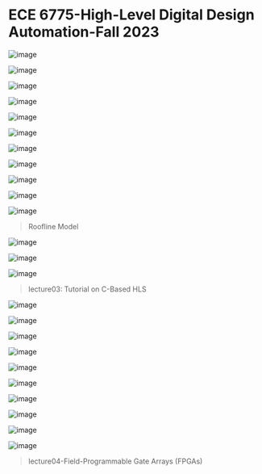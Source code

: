 # ECE 6775-High-Level Digital Design Automation-Fall 2023

![image](https://github.com/hcysky/FPGA/assets/64795241/253ea009-676e-4d57-8f96-37042cb9188d)

![image](https://github.com/hcysky/FPGA/assets/64795241/9f31c00e-8eef-4190-b6ba-7fa9790e481d)

![image](https://github.com/hcysky/FPGA/assets/64795241/d393024b-22df-4557-a1fd-e915af590168)

![image](https://github.com/hcysky/FPGA/assets/64795241/556656ea-8e79-4df5-a66b-44a754012228)

![image](https://github.com/hcysky/FPGA/assets/64795241/0e8d923e-5c34-4cd3-a2dd-fc6c7f423872)

![image](https://github.com/hcysky/FPGA/assets/64795241/90fd2866-1e29-450c-9d0f-756f3046602a)

![image](https://github.com/hcysky/FPGA/assets/64795241/b2985d56-be68-4b8e-a794-c8c78bfceac3)

![image](https://github.com/hcysky/FPGA/assets/64795241/efab290f-1143-4ed2-a218-9a4deb858c0e)

![image](https://github.com/hcysky/FPGA/assets/64795241/a7843a13-334c-42bf-939a-faecf8896b78)

![image](https://github.com/hcysky/FPGA/assets/64795241/c321f2b3-18fc-47bc-be81-64746c3d675f)

![image](https://github.com/hcysky/FPGA/assets/64795241/fefdf426-2cd4-48b6-9512-565c80d87618)

> Roofline Model

![image](https://github.com/hcysky/FPGA/assets/64795241/d304f2d7-680b-4c1a-b1ec-0e330cb99145)

![image](https://github.com/hcysky/FPGA/assets/64795241/89da5f4a-a72d-4dc7-9f06-4fd493a1e8cb)

![image](https://github.com/hcysky/FPGA/assets/64795241/d404d2ff-9d35-4edd-afe2-f905e0eeba09)



> lecture03: Tutorial on C-Based HLS

![image](https://github.com/hcysky/FPGA/assets/64795241/97acba97-fcb9-41ab-a4a1-e6fd0ec19831)

![image](https://github.com/hcysky/FPGA/assets/64795241/7bf43c51-cae2-4daf-b432-b67ea1a47aa8)

![image](https://github.com/hcysky/FPGA/assets/64795241/9ba2bf98-2ccf-4060-b51b-1d25d78eaeb2)

![image](https://github.com/hcysky/FPGA/assets/64795241/c0e91fe0-be53-426c-8ec9-d1b9b89a1ea3)

![image](https://github.com/hcysky/FPGA/assets/64795241/1751dad8-fd71-4b92-ac69-77c6a2e04378)

![image](https://github.com/hcysky/FPGA/assets/64795241/14f7ed1b-36cf-4685-be99-2ae496a2fbe9)

![image](https://github.com/hcysky/FPGA/assets/64795241/072dbe71-99d9-4c62-893e-beb09a8729ea)

![image](https://github.com/hcysky/FPGA/assets/64795241/cfa136a7-5d8b-4ae3-a59f-6c89929cbdd4)

![image](https://github.com/hcysky/FPGA/assets/64795241/07decf8f-3889-4732-8a7a-d67e60f85673)

![image](https://github.com/hcysky/FPGA/assets/64795241/d14d2cfd-73ac-4560-9b73-bb01e8b62d68)

> lecture04-Field-Programmable Gate Arrays (FPGAs)













